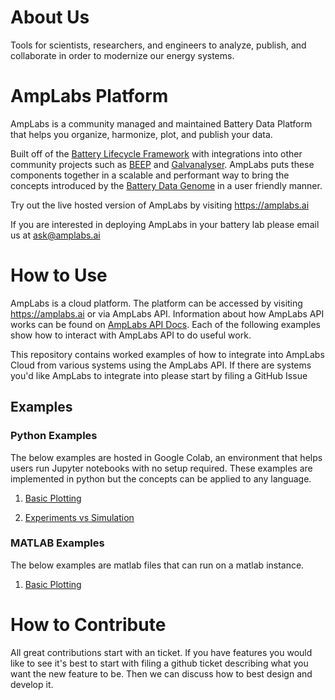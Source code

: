 # About Us

Tools for scientists, researchers, and engineers to analyze, publish, and collaborate in order to modernize our energy systems.


# AmpLabs Platform

AmpLabs is a community managed and maintained Battery Data Platform that helps you organize, harmonize, plot, and publish your data. 

Built off of the [Battery Lifecycle Framework](https://github.com/battery-lcf) with integrations into other community projects such as [BEEP](https://github.com/TRI-AMDD/beep) and [Galvanalyser](https://github.com/Battery-Intelligence-Lab/galvanalyser). AmpLabs puts these components together in a scalable and performant way to bring the concepts introduced by the [Battery Data Genome](https://arxiv.org/abs/2109.07278) in a user friendly manner. 

Try out the live hosted version of AmpLabs by visiting https://amplabs.ai

If you are interested in deploying AmpLabs in your battery lab please email us at ask@amplabs.ai

# How to Use

AmpLabs is a cloud platform. The platform can be accessed by visiting https://amplabs.ai or via AmpLabs API. Information about how AmpLabs API works can be found on [AmpLabs API Docs](http://amplabs.ai/api/). Each of the following examples show how to interact with AmpLabs API to do useful work.

This repository contains worked examples of how to integrate into AmpLabs Cloud from various systems using the AmpLabs API. If there are systems you'd like AmpLabs to integrate into please start by filing a GitHub Issue

## Examples

### Python Examples

The below examples are hosted in Google Colab, an environment that helps users run Jupyter notebooks with no setup required. These examples are implemented in python but the concepts can be applied to any language. 

1. [Basic Plotting](https://colab.research.google.com/drive/1W__QNY5ywQwl8D-j7uQC6i0AhaXMfjVR?usp=sharing)

2. [Experiments vs Simulation](https://colab.research.google.com/drive/1gSOjMaVLE24EBzHxe0wx6QP-9rSrWOPc?usp=sharing)


### MATLAB Examples

The below examples are matlab files that can run on a matlab instance.

1. [Basic Plotting](https://github.com/amplabs-ai/examples/blob/main/matlab/basic_plot.m)

# How to Contribute

All great contributions start with an ticket. If you have features you would like to see it's best to start with filing a github ticket describing what you want the new feature to be. Then we can discuss how to best design and develop it.
